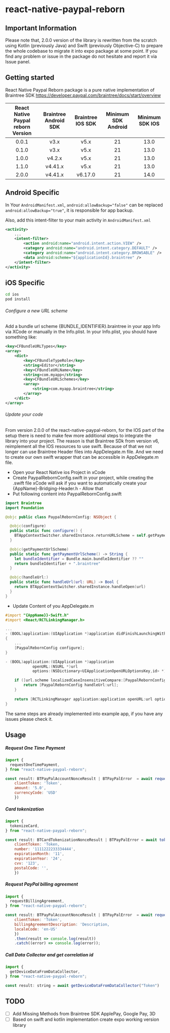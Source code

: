 # react-native-paypal-reborn

## Important Information
Please note that, 2.0.0 version of the library is rewritten from the scratch using Kotlin (previously Java) and Swift (previously Objective-C) to prepare the whole codebase to migrate it into expo package at some point. If you find any problem or issue in the package do not hesitate and report it via Issue panel.


## Getting started
React Native Paypal Reborn package is a pure native implementation of Braintree SDK
https://developer.paypal.com/braintree/docs/start/overview

| React Native Paypal reborn Version | Braintree Android SDK | Braintree IOS SDK | Minimum SDK Android | Minimum SDK IOS |
| :--------------------------------: | :-------------------: | :---------------: | :-----------------: | :-------------: |
|               0.0.1                |         v3.x          |       v5.x        |         21         |      13.0       |
|               0.1.0                |         v3.x          |       v5.x        |         21          |      13.0       |
|               1.0.0                |        v4.2.x         |       v5.x        |         21          |      13.0       |
|               1.1.0                |        v4.41.x        |       v5.x        |         21          |      13.0       |
|               2.0.0                |        v4.41.x        |      v6.17.0      |         21          |      14.0       |



## Android Specific

In Your `AndroidManifest.xml`, `android:allowBackup="false"` can be replaced `android:allowBackup="true"`, it is responsible for app backup.

Also, add this intent-filter to your main activity in `AndroidManifest.xml`

```xml
<activity>
    ...
    <intent-filter>
        <action android:name="android.intent.action.VIEW" />
        <category android:name="android.intent.category.DEFAULT" />
        <category android:name="android.intent.category.BROWSABLE" />
        <data android:scheme="${applicationId}.braintree" />
    </intent-filter>
</activity>

```

## iOS Specific
```bash
cd ios
pod install
```
###### Configure a new URL scheme
Add a bundle url scheme {BUNDLE_IDENTIFIER}.braintree in your app Info via XCode or manually in the Info.plist. In your Info.plist, you should have something like: 

```xml 
<key>CFBundleURLTypes</key>
<array>
    <dict>
        <key>CFBundleTypeRole</key>
        <string>Editor</string>
        <key>CFBundleURLName</key>
        <string>com.myapp</string>
        <key>CFBundleURLSchemes</key>
        <array>
            <string>com.myapp.braintree</string>
        </array>
    </dict>
</array>
```
###### Update your code
From version 2.0.0 of the react-native-paypal-reborn, for the IOS part of the setup there is need to make few more additional steps to integrate the library into your project. The reason is that Braintree SDk from version v6, reimplement all the IOS resources to use swift. Because of that we not longer can use Braintree Header files into AppDelegate.m file. And we need to create our own swift wrapper that can be accessible in AppDelegate.m file.

- Open your React Native ios Project in xCode
- Create PaypalRebornConfig.swift in your project, while creating the .swift file xCode will ask if you want to automatically create your {AppName}-Bridging-Header.h - Allow that
- Put following content into PaypalRebornConfig.swift

```swift
import Braintree
import Foundation

@objc public class PaypalRebornConfig: NSObject {

  @objc(configure)
  public static func configure() {
    BTAppContextSwitcher.sharedInstance.returnURLScheme = self.getPaymentUrlScheme()
  }

  @objc(getPaymentUrlScheme)
  public static func getPaymentUrlScheme() -> String {
    let bundleIdentifier = Bundle.main.bundleIdentifier ?? ""
    return bundleIdentifier + ".braintree"
  }

  @objc(handleUrl:)
  public static func handleUrl(url: URL) -> Bool {
    return BTAppContextSwitcher.sharedInstance.handleOpen(url)
  }
}
```
- Update Content of you AppDelegate.m


```objective-c
#import "{AppName}}-Swift.h"
#import <React/RCTLinkingManager.h>

...
- (BOOL)application:(UIApplication *)application didFinishLaunchingWithOptions:(NSDictionary *)launchOptions
{
    ...
    [PaypalRebornConfig configure];
}

- (BOOL)application:(UIApplication *)application
            openURL:(NSURL *)url
            options:(NSDictionary<UIApplicationOpenURLOptionsKey,id> *)options {

    if ([url.scheme localizedCaseInsensitiveCompare:[PaypalRebornConfig getPaymentUrlScheme]] == NSOrderedSame) {
        return [PaypalRebornConfig handleUrl:url];
    }
    
    return [RCTLinkingManager application:application openURL:url options:options];
}

```
The same steps are already implemented into example app, if you have any issues please check it.

## Usage

##### Request One Time Payment

```javascript
import {
  requestOneTimePayment,
} from "react-native-paypal-reborn";

const result: BTPayPalAccountNonceResult | BTPayPalError  = await requestOneTimePayment({
    clientToken: 'Token',
    amount: '5.0',
    currencyCode: 'USD'
    })

```

##### Card tokenization
```javascript
import {
  tokenizeCard,
} from "react-native-paypal-reborn";

const result: BTCardTokenizationNonceResult | BTPayPalError = await tokenizeCard({
    clientToken: 'Token,
    number: '1111222233334444',
    expirationMonth: '11',
    expirationYear: '24',
    cvv: '123',
    postalCode: '',
    })

```

##### Request PayPal billing agreement
```javascript
import {
  requestBillingAgreement,
} from "react-native-paypal-reborn";

const result: BTPayPalAccountNonceResult | BTPayPalError  = await requestBillingAgreement({
    clientToken: 'Token',
    billingAgreementDescription: 'Description,
    localeCode: 'en-US'
    })
    .then(result => console.log(result))
    .catch((error) => console.log(error));
```
##### Call Data Collector and get correlation id
```javascript
import {
  getDeviceDataFromDataCollector,
} from "react-native-paypal-reborn";

const result: string = await getDeviceDataFromDataCollector("Token")

```

## TODO

- [ ] Add Missing Methods from Braintree SDK ApplePay, Google Pay, 3D
- [ ] Based on swift and kotlin implementation create expo working version library 
